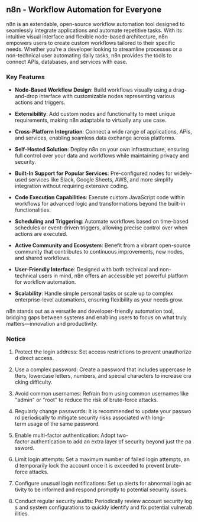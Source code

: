 ## n8n - Workflow Automation for Everyone

n8n is an extendable, open-source workflow automation tool designed to seamlessly integrate applications and automate repetitive tasks. With its intuitive visual interface and flexible node-based architecture, n8n empowers users to create custom workflows tailored to their specific needs. Whether you're a developer looking to streamline processes or a non-technical user automating daily tasks, n8n provides the tools to connect APIs, databases, and services with ease.

### Key Features

- **Node-Based Workflow Design**: Build workflows visually using a drag-and-drop interface with customizable nodes representing various actions and triggers.
  
- **Extensibility**: Add custom nodes and functionality to meet unique requirements, making n8n adaptable to virtually any use case.

- **Cross-Platform Integration**: Connect a wide range of applications, APIs, and services, enabling seamless data exchange across platforms.

- **Self-Hosted Solution**: Deploy n8n on your own infrastructure, ensuring full control over your data and workflows while maintaining privacy and security.

- **Built-In Support for Popular Services**: Pre-configured nodes for widely-used services like Slack, Google Sheets, AWS, and more simplify integration without requiring extensive coding.

- **Code Execution Capabilities**: Execute custom JavaScript code within workflows for advanced logic and transformations beyond the built-in functionalities.

- **Scheduling and Triggering**: Automate workflows based on time-based schedules or event-driven triggers, allowing precise control over when actions are executed.

- **Active Community and Ecosystem**: Benefit from a vibrant open-source community that contributes to continuous improvements, new nodes, and shared workflows.

- **User-Friendly Interface**: Designed with both technical and non-technical users in mind, n8n offers an accessible yet powerful platform for workflow automation.

- **Scalability**: Handle simple personal tasks or scale up to complex enterprise-level automations, ensuring flexibility as your needs grow.

n8n stands out as a versatile and developer-friendly automation tool, bridging gaps between systems and enabling users to focus on what truly matters—innovation and productivity.

### Notice

1.  Protect the login address: Set access restrictions to prevent unauthorized direct access.
    
2.  Use a complex password: Create a password that includes uppercase letters, lowercase letters, numbers, and special characters to increase cracking difficulty.
    
3.  Avoid common usernames: Refrain from using common usernames like "admin" or "root" to reduce the risk of brute-force attacks.
    
4.  Regularly change passwords: It is recommended to update your password periodically to mitigate security risks associated with long-term usage of the same password.
    
5.  Enable multi-factor authentication: Adopt two-factor authentication to add an extra layer of security beyond just the password.
    
6.  Limit login attempts: Set a maximum number of failed login attempts, and temporarily lock the account once it is exceeded to prevent brute-force attacks.
    
7.  Configure unusual login notifications: Set up alerts for abnormal login activity to be informed and respond promptly to potential security issues.
    
8.  Conduct regular security audits: Periodically review account security logs and system configurations to quickly identify and fix potential vulnerabilities.
        